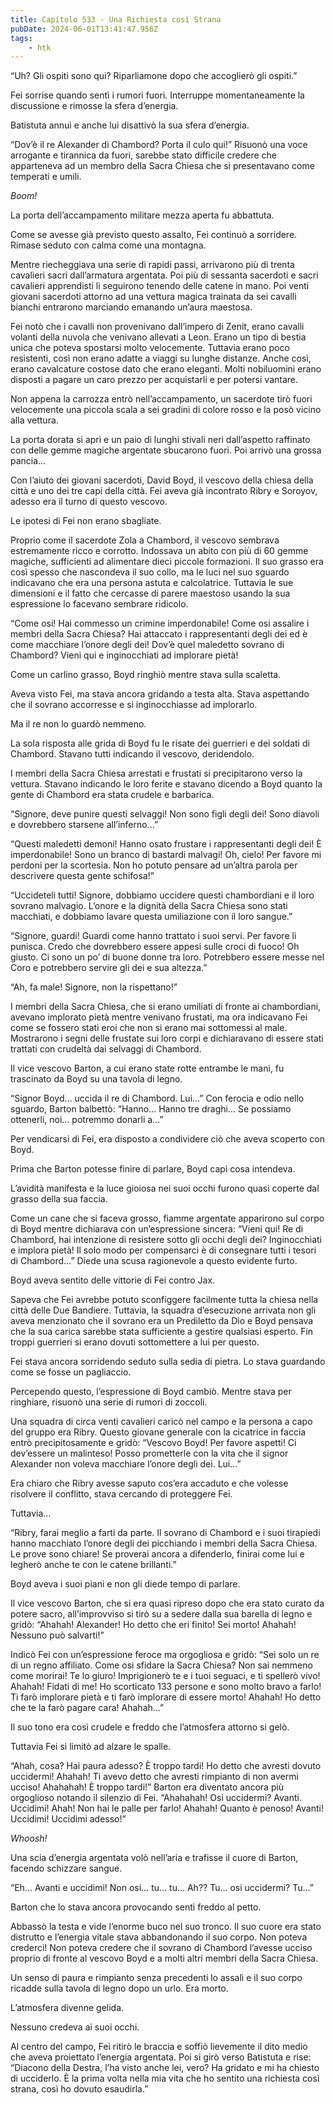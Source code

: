 ```yaml
---
title: Capitolo 533 - Una Richiesta così Strana
pubDate: 2024-06-01T13:41:47.956Z
tags:
    - htk
---
```


“Uh? Gli ospiti sono qui? Riparliamone dopo che accoglierò gli ospiti.”

Fei sorrise quando sentì i rumori fuori. Interruppe momentaneamente la discussione e rimosse la sfera d’energia.

Batistuta annuì e anche lui disattivò la sua sfera d’energia.

“Dov’è il re Alexander di Chambord? Porta il culo qui!” Risuonò una voce arrogante e tirannica da fuori, sarebbe stato difficile credere che apparteneva ad un membro della Sacra Chiesa che si presentavano come temperati e umili.

<em>Boom!</em>

La porta dell’accampamento militare mezza aperta fu abbattuta.

Come se avesse già previsto questo assalto, Fei continuò a sorridere. Rimase seduto con calma come una montagna.

Mentre riecheggiava una serie di rapidi passi, arrivarono più di trenta cavalieri sacri dall’armatura argentata. Poi più di sessanta sacerdoti e sacri cavalieri apprendisti li seguirono tenendo delle catene in mano. Poi venti giovani sacerdoti attorno ad una vettura magica trainata da sei cavalli bianchi entrarono marciando emanando un’aura maestosa.

Fei notò che i cavalli non provenivano dall’impero di Zenit, erano cavalli volanti della nuvola che venivano allevati a Leon. Erano un tipo di bestia unica che poteva spostarsi molto velocemente. Tuttavia erano poco resistenti, così non erano adatte a viaggi su lunghe distanze. Anche così, erano cavalcature costose dato che erano eleganti. Molti nobiluomini erano disposti a pagare un caro prezzo per acquistarli e per potersi vantare.

Non appena la carrozza entrò nell’accampamento, un sacerdote tirò fuori velocemente una piccola scala a sei gradini di colore rosso e la posò vicino alla vettura.

La porta dorata si aprì e un paio di lunghi stivali neri dall’aspetto raffinato con delle gemme magiche argentate sbucarono fuori. Poi arrivò una grossa pancia…

Con l’aiuto dei giovani sacerdoti, David Boyd, il vescovo della chiesa della città e uno dei tre capi della città. Fei aveva già incontrato Ribry e Soroyov, adesso era il turno di questo vescovo.

Le ipotesi di Fei non erano sbagliate.

Proprio come il sacerdote Zola a Chambord, il vescovo sembrava estremamente ricco e corrotto. Indossava un abito con più di 60 gemme magiche, sufficienti ad alimentare dieci piccole formazioni. Il suo grasso era così spesso che nascondeva il suo collo, ma le luci nel suo sguardo indicavano che era una persona astuta e calcolatrice. Tuttavia le sue dimensioni e il fatto che cercasse di parere maestoso usando la sua espressione lo facevano sembrare ridicolo.

“Come osi! Hai commesso un crimine imperdonabile! Come osi assalire i membri della Sacra Chiesa? Hai attaccato i rappresentanti degli dei ed è come macchiare l’onore degli dei! Dov’è quel maledetto sovrano di Chambord? Vieni qui e inginocchiati ad implorare pietà!

Come un carlino grasso, Boyd ringhiò mentre stava sulla scaletta.

Aveva visto Fei, ma stava ancora gridando a testa alta. Stava aspettando che il sovrano accorresse e si inginocchiasse ad implorarlo.

Ma il re non lo guardò nemmeno.

La sola risposta alle grida di Boyd fu le risate dei guerrieri e dei soldati di Chambord. Stavano tutti indicando il vescovo, deridendolo.

I membri della Sacra Chiesa arrestati e frustati si precipitarono verso la vettura. Stavano indicando le loro ferite e stavano dicendo a Boyd quanto la gente di Chambord era stata crudele e barbarica.

“Signore, deve punire questi selvaggi! Non sono figli degli dei! Sono diavoli e dovrebbero starsene all’inferno…”

“Questi maledetti demoni! Hanno osato frustare i rappresentanti degli dei! È imperdonabile! Sono un branco di bastardi malvagi! Oh, cielo! Per favore mi perdoni per la scortesia. Non ho potuto pensare ad un’altra parola per descrivere questa gente schifosa!”

“Uccideteli tutti! Signore, dobbiamo uccidere questi chambordiani e il loro sovrano malvagio. L’onore e la dignità della Sacra Chiesa sono stati macchiati, e dobbiamo lavare questa umiliazione con il loro sangue.”

“Signore, guardi! Guardi come hanno trattato i suoi servi. Per favore li punisca. Credo che dovrebbero essere appesi sulle croci di fuoco! Oh giusto. Ci sono un po’ di buone donne tra loro. Potrebbero essere messe nel Coro e potrebbero servire gli dei e sua altezza.”

“Ah, fa male! Signore, non la rispettano!”

I membri della Sacra Chiesa, che si erano umiliati di fronte ai chambordiani, avevano implorato pietà mentre venivano frustati, ma ora indicavano Fei come se fossero stati eroi che non si erano mai sottomessi al male. Mostrarono i segni delle frustate sui loro corpi e dichiaravano di essere stati trattati con crudeltà dai selvaggi di Chambord.

Il vice vescovo Barton, a cui erano state rotte entrambe le mani, fu trascinato da Boyd su una tavola di legno.

“Signor Boyd… uccida il re di Chambord. Lui…” Con ferocia e odio nello sguardo, Barton balbettò: “Hanno… Hanno tre draghi… Se possiamo ottenerli, noi… potremmo donarli a…”

Per vendicarsi di Fei, era disposto a condividere ciò che aveva scoperto con Boyd.

Prima che Barton potesse finire di parlare, Boyd capì cosa intendeva.

L’avidità manifesta e la luce gioiosa nei suoi occhi furono quasi coperte dal grasso della sua faccia.

Come un cane che si faceva grosso, fiamme argentate apparirono sul corpo di Boyd mentre dichiarava con un’espressione sincera: “Vieni qui! Re di Chambord, hai intenzione di resistere sotto gli occhi degli dei? Inginocchiati e implora pietà! Il solo modo per compensarci è di consegnare tutti i tesori di Chambord…” Diede una scusa ragionevole a questo evidente furto.

Boyd aveva sentito delle vittorie di Fei contro Jax.

Sapeva che Fei avrebbe potuto sconfiggere facilmente tutta la chiesa nella città delle Due Bandiere. Tuttavia, la squadra d’esecuzione arrivata non gli aveva menzionato che il sovrano era un Prediletto da Dio e Boyd pensava che la sua carica sarebbe stata sufficiente a gestire qualsiasi esperto. Fin troppi guerrieri si erano dovuti sottomettere a lui per questo.

Fei stava ancora sorridendo seduto sulla sedia di pietra. Lo stava guardando come se fosse un pagliaccio.

Percependo questo, l’espressione di Boyd cambiò. Mentre stava per ringhiare, risuonò una serie di rumori di zoccoli.

Una squadra di circa venti cavalieri caricò nel campo e la persona a capo del gruppo era Ribry. Questo giovane generale con la cicatrice in faccia entrò precipitosamente e gridò: “Vescovo Boyd! Per favore aspetti! Ci dev’essere un malinteso! Posso prometterle con la vita che il signor Alexander non voleva macchiare l’onore degli dei. Lui…”

Era chiaro che Ribry avesse saputo cos’era accaduto e che volesse risolvere il conflitto, stava cercando di proteggere Fei.

Tuttavia…

“Ribry, farai meglio a farti da parte. Il sovrano di Chambord e i suoi tirapiedi hanno macchiato l’onore degli dei picchiando i membri della Sacra Chiesa. Le prove sono chiare! Se proverai ancora a difenderlo, finirai come lui e legherò anche te con le catene brillanti.”

Boyd aveva i suoi piani e non gli diede tempo di parlare.

Il vice vescovo Barton, che si era quasi ripreso dopo che era stato curato da potere sacro, all’improvviso si tirò su a sedere dalla sua barella di legno e gridò: “Ahahah! Alexander! Ho detto che eri finito! Sei morto! Ahahah! Nessuno può salvarti!”

Indicò Fei con un’espressione feroce ma orgogliosa e gridò: “Sei solo un re di un regno affiliato. Come osi sfidare la Sacra Chiesa? Non sai nemmeno come morirai! Te lo giuro! Imprigionerò te e i tuoi seguaci, e ti spellerò vivo! Ahahah! Fidati di me! Ho scorticato 133 persone e sono molto bravo a farlo! Ti farò implorare pietà e ti farò implorare di essere morto! Ahahah! Ho detto che te la farò pagare cara! Ahahah…”

Il suo tono era così crudele e freddo che l’atmosfera attorno si gelò.

Tuttavia Fei si limitò ad alzare le spalle.

“Ahah, cosa? Hai paura adesso? È troppo tardi! Ho detto che avresti dovuto uccidermi! Ahahah! Ti avevo detto che avresti rimpianto di non avermi ucciso! Ahahahah! È troppo tardi!” Barton era diventato ancora più orgoglioso notando il silenzio di Fei. “Ahahahah! Osi uccidermi? Avanti. Uccidimi! Ahah! Non hai le palle per farlo! Ahahah! Quanto è penoso! Avanti! Uccidimi! Uccidimi adesso!”

<em>Whoosh!</em>

Una scia d’energia argentata volò nell’aria e trafisse il cuore di Barton, facendo schizzare sangue.

“Eh… Avanti e uccidimi! Non osi… tu… tu… Ah?? Tu… osi uccidermi? Tu…”

Barton che lo stava ancora provocando sentì freddo al petto.

Abbassò la testa e vide l’enorme buco nel suo tronco. Il suo cuore era stato distrutto e l’energia vitale stava abbandonando il suo corpo. Non poteva crederci! Non poteva credere che il sovrano di Chambord l’avesse ucciso proprio di fronte al vescovo Boyd e a molti altri membri della Sacra Chiesa.

Un senso di paura e rimpianto senza precedenti lo assalì e il suo corpo ricadde sulla tavola di legno dopo un urlo. Era morto.

L’atmosfera divenne gelida.

Nessuno credeva ai suoi occhi.

Al centro del campo, Fei ritirò le braccia e soffiò lievemente il dito medio che aveva proiettato l’energia argentata. Poi si girò verso Batistuta e rise: “Diacono della Destra, l’ha visto anche lei, vero? Ha gridato e mi ha chiesto di ucciderlo. È la prima volta nella mia vita che ho sentito una richiesta così strana, così ho dovuto esaudirla.”



